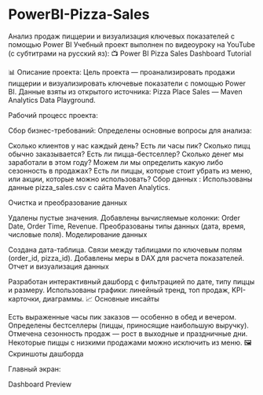 # PowerBI-Pizza-Sales
 Анализ продаж пиццерии и визуализация ключевых показателей с помощью Power BI
Учебный проект выполнен по видеоуроку на YouTube (с субтитрами на русский яз):
📺 Power BI Pizza Sales Dashboard Tutorial

📊 Описание проекта: Цель проекта — проанализировать продажи пиццерии и визуализировать ключевые показатели с помощью Power BI.
Данные взяты из открытого источника: Pizza Place Sales — Maven Analytics Data Playground.

Рабочий процесс проекта:

Сбор бизнес-требований: Определены основные вопросы для анализа:

Сколько клиентов у нас каждый день? Есть ли часы пик?
Сколько пицц обычно заказывается?
Есть ли пицца-бестселлер?
Сколько денег мы заработали в этом году? Можем ли мы определить какую либо сезонность в продажах?
Есть ли пиццы, которые стоит убрать из меню, или акции, которые можно использовать?
Сбор данных : Использованы данные pizza_sales.csv с сайта Maven Analytics.

Очистка и преобразование данных

Удалены пустые значения.
Добавлены вычисляемые колонки: Order Date, Order Time, Revenue.
Преобразованы типы данных (дата, время, числовые поля).
Моделирование данных

Создана дата-таблица.
Связи между таблицами по ключевым полям (order_id, pizza_id).
Добавлены меры в DAX для расчета показателей.
Отчет и визуализация данных

Разработан интерактивный дашборд с фильтрацией по дате, типу пиццы и размеру.
Использованы графики: линейный тренд, топ продаж, KPI-карточки, диаграммы.
📈 Основные инсайты

Есть выраженные часы пик заказов — особенно в обед и вечером.
Определены бестселлеры (пиццы, приносящие наибольшую выручку).
Отмечена сезонность продаж — рост в выходные и праздничные дни.
Некоторые пиццы с низкими продажами можно исключить из меню.
🖼️ Скриншоты дашборда

Главный экран:

Dashboard Preview

